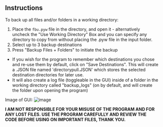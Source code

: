 ## Instructions 
To back up all files and/or folders in a working directory:
1. Place the `fbu.pyw` file in the directory, and open it - alternatively uncheck the "Use Working Directory" Box and you can specify any directory to copy from without placing the .pyw file in the input folder.
2. Select up to 3 backup destinations
3. Press "Backup Files + Folders" to initiate the backup
  - If you wish for the program to remember which destinations you chose and re-use them by default, click on "Save Destinations". This will create a .JSON file named 'directorypull.JSON' which stores the selected destination directories for later use. 
  - It will also create a log file (toggleable in the GUI) inside of a folder in the working directory called "backup_logs" (on by default, and will create the folder upon opening the program)


Image of GUI:
![image](https://github.com/user-attachments/assets/a5337deb-95be-4821-9b9d-73e5a128ec30)


**I AM NOT RESPONSIBLE FOR YOUR MISUSE OF THE PROGRAM AND FOR ANY LOST FILES. USE THE PROGRAM CAREFULLY AND REVIEW THE CODE BEFORE USING ON IMPORTANT FILES, THANK YOU.**
